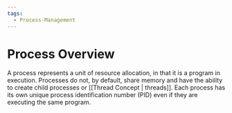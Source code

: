 ```yaml
---
tags:
  - Process-Management
---
```

# Process Overview
A process represents a unit of resource allocation, in that it is a program in execution. Processes do not, by default, share memory and have the ability to create child processes or [[Thread Concept | threads]]. Each process has its own unique process identification number (PID) even if they are executing the same program. 